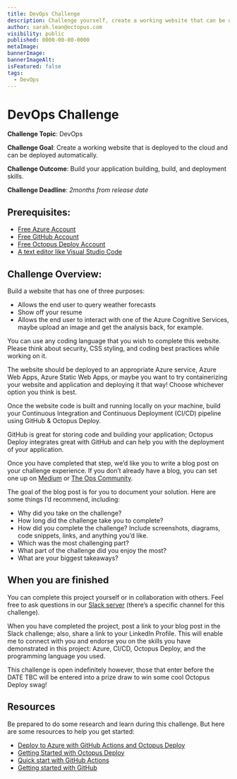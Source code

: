 ```yaml
---
title: DevOps Challenge
description: Challenge yourself, create a working website that can be deployed automatically to the Cloud platform Azure. 
author: sarah.lean@octopus.com
visibility: public
published: 0000-00-00-0000
metaImage: 
bannerImage: 
bannerImageAlt: 
isFeatured: false
tags: 
  - DevOps
---
```


# DevOps Challenge

**Challenge Topic**: DevOps

**Challenge Goal**: Create a working website that is deployed to the cloud and can be deployed automatically. 

**Challenge Outcome**: Build your application building, build, and deployment skills. 

**Challenge Deadline**: _*2months from release date*_

## Prerequisites: 

* [Free Azure Account](https://azure.microsoft.com/free/)
* [Free GitHub Account](https://github.com/)
* [Free Octopus Deploy Account](https://octopus.com/start?utm_campaign=octopuschallenge&utm_medium=blog&utm_source=sarah)
* [A text editor like Visual Studio Code](https://code.visualstudio.com/)

## Challenge Overview: 

Build a website that has one of three purposes: 

* Allows the end user to query weather forecasts
* Show off your resume
* Allows the end user to interact with one of the Azure Cognitive Services, maybe upload an image and get the analysis back, for example. 

You can use any coding language that you wish to complete this website.  Please think about security, CSS styling, and coding best practices while working on it. 

The website should be deployed to an appropriate Azure service, Azure Web Apps, Azure Static Web Apps, or maybe you want to try containerizing your website and application and deploying it that way! Choose whichever option you think is best. 

Once the website code is built and running locally on your machine, build your Continuous Integration and Continuous Deployment (CI/CD) pipeline using GitHub & Octopus Deploy. 

GitHub is great for storing code and building your application; Octopus Deploy integrates great with GitHub and can help you with the deployment of your application. 

Once you have completed that step, we’d like you to write a blog post on your challenge experience.  If you don’t already have a blog, you can set one up on [Medium](https://medium.com/) or [The Ops Community](https://community.ops.io/). 

The goal of the blog post is for you to document your solution. Here are some things I’d recommend, including:
* Why did you take on the challenge?
* How long did the challenge take you to complete?
* How did you complete the challenge? Include screenshots, diagrams, code snippets, links, and anything you’d like.
* Which was the most challenging part?
* What part of the challenge did you enjoy the most?
* What are your biggest takeaways?

## When you are finished

You can complete this project yourself or in collaboration with others.  Feel free to ask questions in our [Slack server](https://octopus.com/slack) (there’s a specific channel for this challenge). 

When you have completed the project, post a link to your blog post in the Slack challenge; also, share a link to your LinkedIn Profile.  This will enable me to connect with you and endorse you on the skills you have demonstrated in this project: Azure, CI/CD, Octopus Deploy, and the programming language you used.

This challenge is open indefinitely however, those that enter before the DATE TBC will be entered into a prize draw to win some cool Octopus Deploy swag!

## Resources

Be prepared to do some research and learn during this challenge.  But here are some resources to help you get started: 
* [Deploy to Azure with GitHub Actions and Octopus Deploy](https://octopus.com/blog/deploying-to-azure-with-github-actions-and-octopus)
* [Getting Started with Octopus Deploy](https://octopus.com/docs/getting-started/first-deployment?utm_campaign=octopuschallenge&utm_medium=blog&utm_source=sarah)
* [Quick start with GitHub Actions](https://docs.github.com/en/actions/quickstart)
* [Getting started with GitHub](https://docs.github.com/en/get-started)

